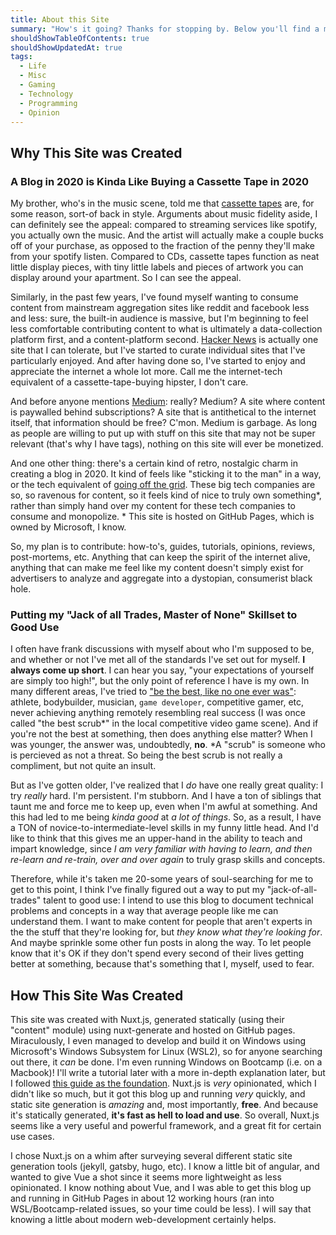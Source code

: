```yaml
---
title: About this Site
summary: "How's it going? Thanks for stopping by. Below you'll find a meta blog post about this site, why it was created, how it was created, and what kind of content you'll expect to find."
shouldShowTableOfContents: true
shouldShowUpdatedAt: true
tags: 
  - Life
  - Misc
  - Gaming
  - Technology
  - Programming
  - Opinion
---
```


## Why This Site was Created
### A Blog in 2020 is Kinda Like Buying a Cassette Tape in 2020
My brother, who's in the music scene, told me that [cassette tapes](https://en.wikipedia.org/wiki/Cassette_tape#/media/File:Compactcassette.jpg) are, for some reason, sort-of back in style. Arguments about music fidelity aside, I can definitely see the appeal: compared to streaming services like spotify, you actually own the music. And the artist will actually make a couple bucks off of your purchase, as opposed to the fraction of the penny they'll make from your spotify listen. Compared to CDs, cassette tapes function as neat little display pieces, with tiny little labels and pieces of artwork you can display around your apartment. So I can see the appeal.

Similarly, in the past few years, I've found myself wanting to consume content from mainstream aggregation sites like reddit and facebook less and less: sure, the built-in audience is massive, but I'm beginning to feel less comfortable contributing content to what is ultimately a data-collection platform first, and a content-platform second. [Hacker News](https://news.ycombinator.com/) is actually one site that I can tolerate, but I've started to curate individual sites that I've particularly enjoyed. And after having done so, I've started to enjoy and appreciate the internet a whole lot more. Call me the internet-tech equivalent of a cassette-tape-buying hipster, I don't care.

And before anyone mentions [Medium](https://medium.com/): really? Medium? A site where content is paywalled behind subscriptions? A site that is antithetical to the internet itself, that information should be free? C'mon. Medium is garbage. As long as people are willing to put up with stuff on this site that may not be super relevant (that's why I have tags), nothing on this site will ever be monetized.

And one other thing: there's a certain kind of retro, nostalgic charm in creating a blog in 2020. It kind of feels like "sticking it to the man" in a way, or the tech equivalent of [going off the grid](https://www.youtube.com/watch?v=zmwk_OiUtxQ). These big tech companies are so, so ravenous for content, so it feels kind of nice to truly own something*, rather than simply hand over my content for these tech companies to consume and monopolize. 
<span class="disclaimer">\* This site is hosted on GitHub Pages, which is owned by Microsoft, I know.</span>

So, my plan is to contribute: how-to's, guides, tutorials, opinions, reviews, post-mortems, etc. Anything that can keep the spirit of the internet alive, anything that can make me feel like my content doesn't simply exist for advertisers to analyze and aggregate into a dystopian, consumerist black hole.

### Putting my "Jack of all Trades, Master of None" Skillset to Good Use
I often have frank discussions with myself about who I'm supposed to be, and whether or not I've met all of the standards I've set out for myself. **I always come up short**. I can hear you say, "your expectations of yourself are simply too high!", but the only point of reference I have is my own. In many different areas, I've tried to ["be the best, like no one ever was"](https://www.youtube.com/watch?v=rg6CiPI6h2g): athlete, bodybuilder, musician, `game developer`, competitive gamer, etc, never achieving anything remotely resembling real success (I was once called "the best scrub\*" in the local competitive video game scene). And if you're not the best at something, then does anything else matter? When I was younger, the answer was, undoubtedly, **no**. <span class="disclaimer">\*A "scrub" is someone who is percieved as not a threat. So being the best scrub is not really a compliment, but not quite an insult</span>.

But as I've gotten older, I've realized that I *do* have one really great quality: I try *really* hard. I'm persistent. I'm stubborn. And I have a ton of siblings that taunt me and force me to keep up, even when I'm awful at something. And this had led to me being *kinda good* at *a lot of things*. So, as a result, I have a TON of novice-to-intermediate-level skills in my funny little head. And I'd like to think that this gives me an upper-hand in the ability to teach and impart knowledge, since *I am very familiar with having to learn, and then re-learn and re-train, over and over again* to truly grasp skills and concepts. 

Therefore, while it's taken me 20-some years of soul-searching for me to get to this point, I think I've finally figured out a way to put my "jack-of-all-trades" talent to good use: I intend to use this blog to document technical problems and concepts in a way that average people like me can understand them. I want to make content for people that aren't experts in the the stuff that they're looking for, but *they know what they're looking for*. And maybe sprinkle some other fun posts in along the way. To let people know that it's OK if they don't spend every second of their lives getting better at something, because that's something that I, myself, used to fear. 

## How This Site Was Created
This site was created with Nuxt.js, generated statically (using their "content" module) using nuxt-generate and hosted on GitHub pages. Miraculously, I even managed to develop and build it on Windows using Microsoft's Windows Subsystem for Linux (WSL2), so for anyone searching out there, it *can* be done. I'm even running Windows on Bootcamp (i.e. on a Macbook)! I'll write a tutorial later with a more in-depth explanation later, but I followed [this guide as the foundation](https://nuxtjs.org/blog/creating-blog-with-nuxt-content/). Nuxt.js is *very* opinionated, which I didn't like so much, but it got this blog up and running *very* quickly, and static site generation is *amazing* and, most importantly, **free**. And because it's statically generated, **it's fast as hell to load and use**. So overall, Nuxt.js seems like a very useful and powerful framework, and a great fit for certain use cases. 

I chose Nuxt.js on a whim after surveying several different static site generation tools (jekyll, gatsby, hugo, etc). I know a little bit of angular, and wanted to give Vue a shot since it seems more lightweight as less opinionated. I know nothing about Vue, and I was able to get this blog up and running in GitHub Pages in about 12 working hours (ran into WSL/Bootcamp-related issues, so your time could be less). I will say that knowing a little about modern web-development certainly helps.